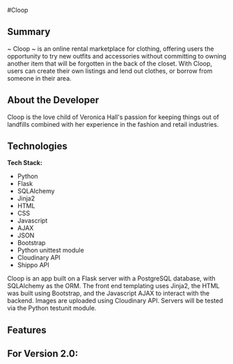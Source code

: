 #Cloop

## Summary 
~ Cloop ~ is an online rental marketplace for clothing, offering users the opportunity to try new outfits and accessories without committing to owning another item that will be forgotten in the back of the closet. With Cloop, users can create their own listings and lend out clothes, or borrow from someone in their area. 

## About the Developer 
Cloop is the love child of Veronica Hall's passion for keeping things out of landfills combined with her experience in the fashion and retail industries. 

## Technologies

**Tech Stack:**

- Python
- Flask
- SQLAlchemy
- Jinja2
- HTML
- CSS
- Javascript
- AJAX
- JSON
- Bootstrap
- Python unittest module
- Cloudinary API
- Shippo API

Cloop is an app built on a Flask server with a PostgreSQL database, with SQLAlchemy as the ORM. The front end templating uses Jinja2, the HTML was built using Bootstrap, and the Javascript AJAX to interact with the backend. Images are uploaded using Cloudinary API. Servers will be tested via the Python testunit module. 

## Features
## For Version 2.0:
